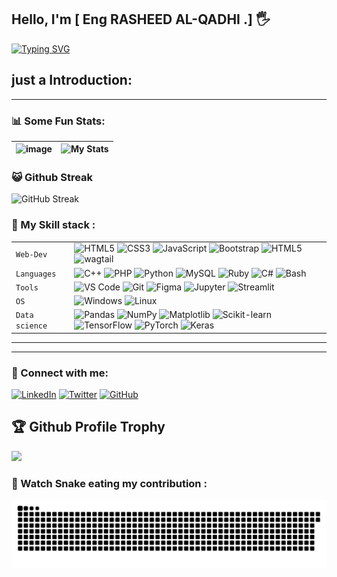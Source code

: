 ## Hello, I'm [ Eng RASHEED AL-QADHI .] :raised_hand_with_fingers_splayed:

[![Typing SVG](https://readme-typing-svg.demolab.com?font=Fira+Code&duration=500&pause=1020&center=%D8%AD%D9%82%D9%8A%D9%82%D9%8A&vCenter=%D8%AE%D8%B7%D8%A3+%D8%B4%D9%86%D9%8A%D8%B9&multiline=true&repeat=%D8%AE%D8%B7%D8%A3+%D8%B4%D9%86%D9%8A%D8%B9&width=435&height=72&lines=I'm+a+Data+Scientist+With+Python+and;Data+Science+For+Marketing+Analyst)](https://git.io/typing-svg)

## just a Introduction: 


---




### 📊 Some Fun Stats:
| ![image](https://github-readme-stats.vercel.app/api?username=shadowYEM&&show_icons=true&title_color=ffff88ff&icon_color=bb2acf&text_color=daf7dc&bg_color=151515) | ![My Stats](https://github-readme-stats.vercel.app/api/top-langs/?username=spyder15&theme=midnight-purple) | 
| --- | --- |


### 😺 Github Streak 
![GitHub Streak](https://github-readme-streak-stats.herokuapp.com/?user=Spyder15&theme=gruvbox&background=1A0505FB(https://git.io/streak-stats)) 

### 🍁 My Skill stack :

|               |           |
|       ---     |    ---    |
| `Web-Dev`     | ![HTML5](https://img.shields.io/badge/-HTML5-CC2400?style=for-the-badge&logo=html5&logoColor=white) ![CSS3](https://img.shields.io/badge/-CSS3-E24800?style=for-the-badge&logo=css3) ![JavaScript](https://img.shields.io/badge/-JavaScript-FE7601?style=for-the-badge&logo=javascript) ![Bootstrap](https://img.shields.io/badge/bootstrap-FE9A00?style=for-the-badge&logo=bootstrap&logoColor=white) ![HTML5](https://img.shields.io/badge/django-092E20?style=for-the-badge&logo=django&logoColor=white) ![wagtail](https://img.shields.io/badge/wagtail-FFB83F?style=for-the-badge&logo=wagtail&logoColor=white)|
| `Languages`   | ![C++](https://img.shields.io/badge/-C++-034D9A?style=for-the-badge&logo=c%2B%2B) ![PHP](https://img.shields.io/badge/php-777BB4?style=for-the-badge&logo=php&logoColor=white) ![Python](https://img.shields.io/badge/-Python-1F65AC?style=for-the-badge&logo=Python&logoColor=white) ![MySQL](https://img.shields.io/badge/-MySQL-307BBD?style=for-the-badge&logo=mysql&logoColor=white) ![Ruby](https://img.shields.io/badge/ruby-CC342D?style=for-the-badge&logo=ruby&logoColor=white) ![C#](https://img.shields.io/badge/c%23-239120?style=for-the-badge&logo=c-sharp&logoColor=white) ![Bash](https://img.shields.io/badge/-Bash-4EAA25?style=for-the-badge&logo=gnu-bash&logoColor=white)|
| `Tools`       | ![VS Code](https://img.shields.io/badge/Visual_Studio_Code-5D1A60?style=for-the-badge&logo=visual%20studio%20code&logoColor=white) ![Git](https://img.shields.io/badge/Git-682181?style=for-the-badge&logo=git&logoColor=white) ![Figma](https://img.shields.io/badge/figma-%23F24E1E.svg?style=for-the-badge&logo=figma&logoColor=white) ![Jupyter](https://img.shields.io/badge/Jupyter-F37626?style=for-the-badge&logo=Jupyter&logoColor=white) ![Streamlit](https://img.shields.io/badge/Streamlit-FF4B4B?style=for-the-badge&logo=streamlit&logoColor=white)|
| `OS`       | ![Windows](https://img.shields.io/badge/Windows-0078D6?style=for-the-badge&logo=windows&logoColor=white) ![Linux](https://img.shields.io/badge/Linux-FCC624?style=for-the-badge&logo=linux&logoColor=black)|
| `Data science`       | ![Pandas](https://img.shields.io/badge/Pandas-150458?style=for-the-badge&logo=pandas&logoColor=white) ![NumPy](https://img.shields.io/badge/Numpy-013243?style=for-the-badge&logo=numpy&logoColor=white) ![Matplotlib](https://img.shields.io/badge/Matplotlib-013243?style=for-the-badge&logo=matplotlib&logoColor=white) ![Scikit-learn](https://img.shields.io/badge/Scikitlearn-F7931E?style=for-the-badge&logo=scikit-learn&logoColor=white) ![TensorFlow](https://img.shields.io/badge/TensorFlow-FF6F00?style=for-the-badge&logo=TensorFlow&logoColor=white) ![PyTorch](https://img.shields.io/badge/PyTorch-EE4C2C?style=for-the-badge&logo=PyTorch&logoColor=white) ![Keras](https://img.shields.io/badge/Keras-D00000?style=for-the-badge&logo=Keras&logoColor=white)|



___  


 

___  

### 🤝 Connect with me:

[![LinkedIn](https://img.shields.io/badge/LinkedIn-0077B5?style=for-the-badge&logo=linkedin&logoColor=white)](https://www.linkedin.com/in/shadowYE)
[![Twitter](https://img.shields.io/badge/Twitter-1DA1F2?style=for-the-badge&logo=twitter&logoColor=white)](https://twitter.com/shadowYEM)
[![GitHub](https://img.shields.io/badge/GitHub-100000?style=for-the-badge&logo=github&logoColor=white)](https://github.com/shadowYEM)



<h2>🏆 Github Profile Trophy</h2>
<a href="https://github.com/ryo-ma/github-profile-trophy">
  <img height="180" src="https://github-profile-trophy.vercel.app/?username=shadowYEM&column=8&theme=algolia&no-frame=true"/>
</a>




### 🐍 Watch Snake eating my contribution :
![snake svg](https://github.com/shadowYEM/shadowYEM/blob/e8128c67d6f1dc57c5e98bfcc1d894a9d10d1129/github-user-contribution.svg)
































































































































































